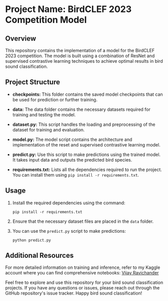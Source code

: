 # Project Name: BirdCLEF 2023 Competition Model

## Overview
This repository contains the implementation of a model for the BirdCLEF 2023 competition. 
The model is built using a combination of ResNet and supervised contrastive learning techniques to 
achieve optimal results in bird sound classification.

## Project Structure
- **checkpoints:** This folder contains the saved model checkpoints that can be used for prediction or further training.

- **data:** The data folder contains the necessary datasets required for training and testing the model.

- **dataset.py:** This script handles the loading and preprocessing of the dataset for training and evaluation.

- **model.py:** The model script contains the architecture and implementation of the reset and supervised contrastive learning model.

- **predict.py:** Use this script to make predictions using the trained model. It takes input data and outputs the predicted bird species.

- **requirements.txt:** Lists all the dependencies required to run the project. You can install them using `pip install -r requirements.txt`.

## Usage
1. Install the required dependencies using the command:
   ```
   pip install -r requirements.txt
   ```

2. Ensure that the necessary dataset files are placed in the `data` folder.

3. You can use the `predict.py` script to make predictions:
   ```
   python predict.py
   ```

## Additional Resources
For more detailed information on training and inference, refer to my Kaggle account where you can find comprehensive notebooks:
[Vijay Ravichander](https://www.kaggle.com/vijayravichander)

Feel free to explore and use this repository for your bird sound classification projects. If you have any questions or issues, please reach out through the GitHub repository's issue tracker. Happy bird sound classification!
